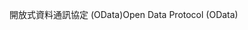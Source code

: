 <span data-ttu-id="5c2d7-101">開放式資料通訊協定 (OData)</span><span class="sxs-lookup"><span data-stu-id="5c2d7-101">Open Data Protocol (OData)</span></span>